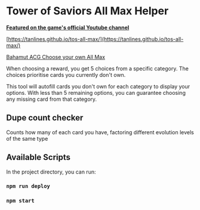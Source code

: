 # Tower of Saviors All Max Helper

**[Featured on the game's official Youtube channel](https://www.youtube.com/watch?v=9D2jtT9jVUg)**

[https://tanlines.github.io/tos-all-max/](https://tanlines.github.io/tos-all-max/)

[Bahamut ACG Choose your own All Max](https://www.facebook.com/tos.zh/posts/4050516368372185)

When choosing a reward, you get 5 choices from a specific category. The choices prioritise cards you currently don't own.

This tool will autofill cards you don't own for each category to display your options. With less than 5 remaining options, you can guarantee choosing any missing card from that category.

## Dupe count checker

Counts how many of each card you have, factoring different evolution levels of the same type

## Available Scripts

In the project directory, you can run:

### `npm run deploy`

### `npm start`
